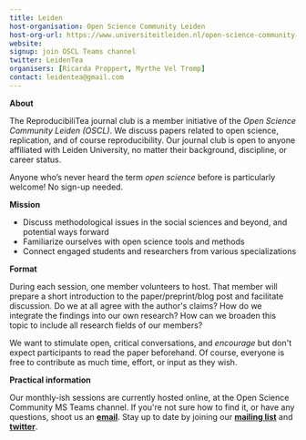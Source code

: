 ```yaml
---
title: Leiden
host-organisation: Open Science Community Leiden
host-org-url: https://www.universiteitleiden.nl/open-science-community-leiden
website: 
signup: join OSCL Teams channel
twitter: LeidenTea
organisers: [Ricarda Proppert, Myrthe Vel Tromp]
contact: leidentea@gmail.com
---
```

**About**

The ReproducibiliTea journal club is a member initiative of the *Open Science Community Leiden (OSCL)*. We discuss papers related to open science, replication, and of course reproducibility. Our journal club is open to anyone affiliated with Leiden University, no matter their background, discipline, or career status.

Anyone who’s never heard the term *open science* before is particularly welcome! No sign-up needed.

**Mission**

- Discuss methodological issues in the social sciences and beyond, and potential ways forward
- Familiarize ourselves with open science tools and methods
- Connect engaged students and researchers from various specializations

**Format**

During each session, one member volunteers to host. That member will prepare a short introduction to the paper/preprint/blog post and facilitate discussion. Do we at all agree with the author's claims? How do we integrate the findings into our own research? How can we broaden this topic to include all research fields of our members? 

We want to stimulate open, critical conversations, and *encourage* but don't expect participants to read the paper beforehand. Of course, everyone is free to contribute as much time, effort, or input as they wish.

**Practical information**

Our monthly-ish sessions are currently hosted online, at the Open Science Community MS Teams channel. If you're not sure how to find it, or have any questions, shoot us an [**email**](mailto:Leiden.Tea@gmail.com). 
Stay up to date by joining our [**mailing list**](https://gmail.us20.list-manage.com/subscribe?u=a401739a818a4ec097d309263&id=d1c0b4e5f8) and [**twitter**](http://twitter.com/LeidenTea).

